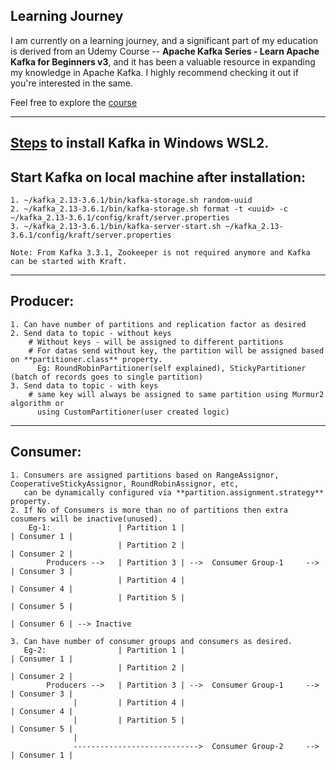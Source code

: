 ## Learning Journey

I am currently on a learning journey, and a significant part of my education is derived from an Udemy Course -- **Apache Kafka Series - Learn Apache Kafka for Beginners v3**, and it has been a valuable resource in expanding my knowledge in Apache Kafka. I highly recommend checking it out if you're interested in the same.

Feel free to explore the <a href="https://www.udemy.com/course/apache-kafka/?utm_source=adwords&utm_medium=udemyads&utm_campaign=DSA_Catchall_la.EN_cc.INDIA&utm_content=deal4584&utm_term=_._ag_82569850245_._ad_533220805574_._kw__._de_c_._dm__._pl__._ti_aud-2268488108799%3Adsa-437115340933_._li_1007809_._pd__._&matchtype=&gad_source=1&gclid=CjwKCAiA2pyuBhBKEiwApLaIO2YJDJjGbCvAZQNVV_lgOFPQ0G3qy2oNqGb92AxhXO7Y_SpPtjzr3hoCzaAQAvD_BwE)https://www.udemy.com/course/apache-kafka/?utm_source=adwords&utm_medium=udemyads&utm_campaign=DSA_Catchall_la.EN_cc.INDIA&utm_content=deal4584&utm_term=_._ag_82569850245_._ad_533220805574_._kw__._de_c_._dm__._pl__._ti_aud-2268488108799%3Adsa-437115340933_._li_1007809_._pd__._&matchtype=&gad_source=1&gclid=CjwKCAiA2pyuBhBKEiwApLaIO2YJDJjGbCvAZQNVV_lgOFPQ0G3qy2oNqGb92AxhXO7Y_SpPtjzr3hoCzaAQAvD_BwE">course</a>

-----------------------------------------------------------------------------
<a href="https://www.conduktor.io/kafka/how-to-install-apache-kafka-on-windows-without-zookeeper-kraft-mode">Steps</a> to install Kafka in Windows WSL2.
-----------------------------------------------------------------------------
## Start Kafka on local machine after installation: 
    1. ~/kafka_2.13-3.6.1/bin/kafka-storage.sh random-uuid
    2. ~/kafka_2.13-3.6.1/bin/kafka-storage.sh format -t <uuid> -c ~/kafka_2.13-3.6.1/config/kraft/server.properties
    3. ~/kafka_2.13-3.6.1/bin/kafka-server-start.sh ~/kafka_2.13-3.6.1/config/kraft/server.properties
    
    Note: From Kafka 3.3.1, Zookeeper is not required anymore and Kafka can be started with Kraft.
-----------------------------------------------------------------------------
## Producer:
    1. Can have number of partitions and replication factor as desired
    2. Send data to topic - without keys
        # Without keys - will be assigned to different partitions
        # For datas send without key, the partition will be assigned based on **partitioner.class** property.
          Eg: RoundRobinPartitioner(self explained), StickyPartitioner (batch of records goes to single partition)
    3. Send data to topic - with keys
        # same key will always be assigned to same partition using Murmur2 algorithm or 
          using CustomPartitioner(user created logic)
    
-----------------------------------------------------------------------------

## Consumer: 
    1. Consumers are assigned partitions based on RangeAssignor, CooperativeStickyAssignor, RoundRobinAssignor, etc,
       can be dynamically configured via **partition.assignment.strategy** property.
    2. If No of Consumers is more than no of partitions then extra cosumers will be inactive(unused).
        Eg-1:               | Partition 1 |                                 | Consumer 1 | 
                            | Partition 2 |                                 | Consumer 2 | 
            Producers -->   | Partition 3 | -->  Consumer Group-1     -->   | Consumer 3 | 
                            | Partition 4 |                                 | Consumer 4 | 
                            | Partition 5 |                                 | Consumer 5 | 
                                                                            | Consumer 6 | --> Inactive  
    
    3. Can have number of consumer groups and consumers as desired.
       Eg-2:                | Partition 1 |                                 | Consumer 1 | 
                            | Partition 2 |                                 | Consumer 2 | 
            Producers -->   | Partition 3 | -->  Consumer Group-1     -->   | Consumer 3 | 
                  |         | Partition 4 |                                 | Consumer 4 | 
                  |         | Partition 5 |                                 | Consumer 5 | 
                  |
                  ---------------------------->  Consumer Group-2     -->   | Consumer 1 |  

    

